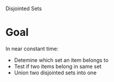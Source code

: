 Disjointed Sets

# Goal

In near constant time:

- Detemine which set an item belongs to
- Test if two items belong in same set
- Union two disjointed sets into one